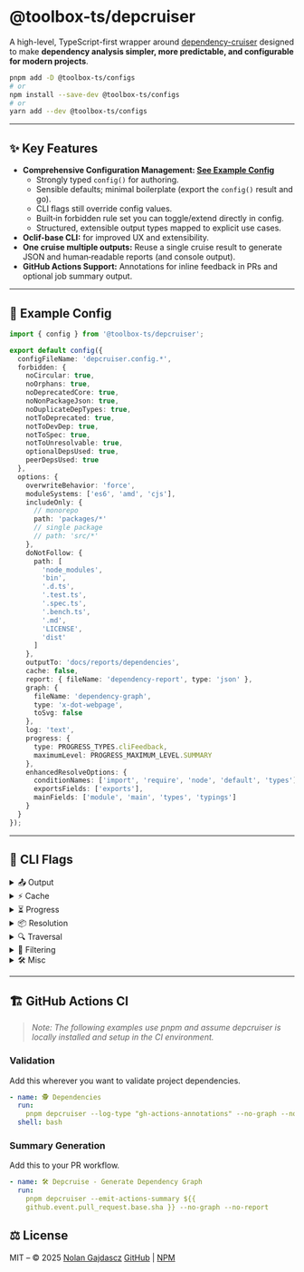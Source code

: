 # @toolbox-ts/depcruiser

A high-level, TypeScript-first wrapper around [dependency-cruiser](https://github.com/sverweij/dependency-cruiser) designed to make **dependency analysis simpler, more predictable, and configurable for modern projects**.

```sh
pnpm add -D @toolbox-ts/configs
# or
npm install --save-dev @toolbox-ts/configs
# or
yarn add --dev @toolbox-ts/configs
```

---

## ✨ Key Features

* **Comprehensive Configuration Management: [See Example Config](#-example-config)**
  * Strongly typed `config()` for authoring.
  * Sensible defaults; minimal boilerplate (export the `config()` result and go).
  * CLI flags still override config values.
  * Built‑in forbidden rule set you can toggle/extend directly in config.
  * Structured, extensible output types mapped to explicit use cases.
* **Oclif-base CLI:** for improved UX and extensibility.
* **One cruise multiple outputs:** Reuse a single cruise result to generate JSON and human‑readable reports (and console output).
* **GitHub Actions Support:** Annotations for inline feedback in PRs and optional job summary output.

---

## 🧩 Example Config

```ts
import { config } from '@toolbox-ts/depcruiser';

export default config({
  configFileName: 'depcruiser.config.*',
  forbidden: {
    noCircular: true,
    noOrphans: true,
    noDeprecatedCore: true,
    noNonPackageJson: true,
    noDuplicateDepTypes: true,
    notToDeprecated: true,
    notToDevDep: true,
    notToSpec: true,
    notToUnresolvable: true,
    optionalDepsUsed: true,
    peerDepsUsed: true
  },
  options: {
    overwriteBehavior: 'force',
    moduleSystems: ['es6', 'amd', 'cjs'],
    includeOnly: {
      // monorepo 
      path: 'packages/*'
      // single package
      // path: 'src/*' 
    },
    doNotFollow: {
      path: [
        'node_modules',
        'bin',
        '.d.ts',
        '.test.ts',
        '.spec.ts',
        '.bench.ts',
        '.md',
        'LICENSE',
        'dist'
      ]
    },
    outputTo: 'docs/reports/dependencies',
    cache: false,
    report: { fileName: 'dependency-report', type: 'json' },
    graph: {
      fileName: 'dependency-graph',
      type: 'x-dot-webpage',
      toSvg: false
    },
    log: 'text',
    progress: {
      type: PROGRESS_TYPES.cliFeedback,
      maximumLevel: PROGRESS_MAXIMUM_LEVEL.SUMMARY
    },
    enhancedResolveOptions: {
      conditionNames: ['import', 'require', 'node', 'default', 'types'],
      exportsFields: ['exports'],
      mainFields: ['module', 'main', 'types', 'typings']
    }
  }
});
```

---

## 🚩 CLI Flags

<details><summary>📤 Output</summary>

* `--no-log`: Disable logging.
* `--log-type <type>`:Set logging output type.
* `--no-report`: Do not generate a report.
* `--report-file-name <path>`: Path to write report output. No report is written if omitted.
* `--report-type <type>`:  Report output format.
* `--no-graph`: Do not generate a dependency graph.
* `--graph-type <type>`: Type of graph to generate.
* `--graph-file-name <name>`: File name for the generated graph. Requires `--graph-type`.
* `--graph-dot-to-svg`
  Transform DOT output into SVG. Requires `--graph-type`.
* `--overwrite-behavior <mode>`
  What to do if output file already exists.
  Options: `overwrite`, `append`, `skip`, etc.
* `--output-to, -f <dir>`: Directory to write output files.
* `--emit-actions-summary <sha>`: Emit a GitHub Actions step summary with a Mermaid diagram of affected modules. Pass the git revision to compare against (`${{ github.event.pull_request.base.sha }}` for PRs). Requires the `GITHUB_STEP_SUMMARY` environment variable.

</details>

<details><summary>⚡ Cache</summary>

* `--no-cache`: Disable caching.
* `--cache-folder <dir>`: Directory to store the cache.
* `--cache-strategy <strategy>`: Strategy for cache invalidation:
* `--cache-compression`: Compress cache contents.

</details>

<details><summary>⏳ Progress</summary>

* `--progress-type <type>`: Type of progress indicator to use.
* `--progress-maximum-level <depth>`: Maximum depth of progress detail to display.

</details>

<details><summary>📦 Resolution</summary>

* `--ts-config <path>`: Path to `tsconfig.json`.
* `--webpack-config <path>`: Path to webpack configuration (for alias resolution).
* `--babel-config <path>`: Path to babel configuration (for alias resolution).
* `--preserve-symlinks`: Do not resolve symlinks to their real path.
* `--module-systems, -M <systems>`: Comma-separated list of module systems to support.

</details>

<details><summary>🔍 Traversal</summary>

* `--max-depth, -d <n>`: Limit how deep to follow dependencies.
* `--ts-pre-compilation-deps`: Detect dependencies that exist only pre TypeScript compilation.
* `--do-not-follow, -X <patterns>`: Include modules matching regex but do not follow their dependencies. Provide patterns as comma separate values.
* `--do-not-follow-dependency-types <types>`: Dependency types to ignore when applying `doNotFollow`.

</details>

<details><summary>🎯 Filtering</summary>

* `--include-only, -I <pattern>`: Only include modules matching regex.
* `--prefix, -P <prefix>`: Prefix to use for links in `dot` and `err-html` reports.
* `--exclude, -x <patterns>`: Exclude all modules matching regex.
* `--collapse, -S <depth|pattern>`: Collapse modules to given folder depth or regex group.
* `--reaches, -R <pattern>`: Include modules matching regex and all they reach.
* `--focus, -F <pattern>`: Include modules matching regex and their direct neighbors.
* `--focus-depth <n>`: Depth for `--focus`. Requires `--focus`.
* `--highlight, -H <pattern>`: Highlight modules matching regex.

</details>

<details><summary>🛠 Misc</summary>

* `--init`: Generate a default dependency-cruiser configuration file.
* `--affected, -A <revision>`: Include modules changed since revision and all that depend on them.
* `--metrics, -m`: Calculate and include code metrics.
* `--validate, -v`: Validate the configuration file.
* `--config, -c <path>`: Path to configuration file. Must exist.

</details>

---

## 🏗️ GitHub Actions CI

>*Note: The following examples use pnpm and assume depcruiser is locally installed and setup in the CI environment.*

### Validation

Add this wherever you want to validate project dependencies.

```yaml
- name: 🕵️ Dependencies
  run:
    pnpm depcruiser --log-type "gh-actions-annotations" --no-graph --no-report
  shell: bash
```

### Summary Generation

Add this to your PR workflow.

```yaml
- name: 🛠️ Depcruise - Generate Dependency Graph
  run:
    pnpm depcruiser --emit-actions-summary ${{
    github.event.pull_request.base.sha }} --no-graph --no-report
```

## ⚖️ License

MIT – © 2025 [Nolan Gajdascz](https://github.com/gajdascz)
[GitHub](https://github.com/gajdascz/toolbox-ts) | [NPM](https://npmjs.com/package/@toolbox-ts)
